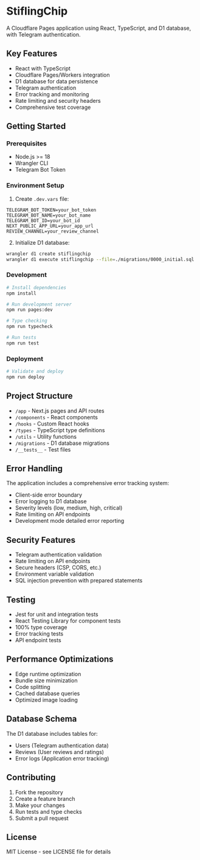 # StiflingChip

A Cloudflare Pages application using React, TypeScript, and D1 database, with Telegram authentication.

## Key Features

- React with TypeScript
- Cloudflare Pages/Workers integration
- D1 database for data persistence
- Telegram authentication
- Error tracking and monitoring
- Rate limiting and security headers
- Comprehensive test coverage

## Getting Started

### Prerequisites

- Node.js >= 18
- Wrangler CLI
- Telegram Bot Token

### Environment Setup

1. Create `.dev.vars` file:

```env
TELEGRAM_BOT_TOKEN=your_bot_token
TELEGRAM_BOT_NAME=your_bot_name
TELEGRAM_BOT_ID=your_bot_id
NEXT_PUBLIC_APP_URL=your_app_url
REVIEW_CHANNEL=your_review_channel
```

2. Initialize D1 database:

```bash
wrangler d1 create stiflingchip
wrangler d1 execute stiflingchip --file=./migrations/0000_initial.sql
```

### Development

```bash
# Install dependencies
npm install

# Run development server
npm run pages:dev

# Type checking
npm run typecheck

# Run tests
npm run test
```

### Deployment

```bash
# Validate and deploy
npm run deploy
```

## Project Structure

- `/app` - Next.js pages and API routes
- `/components` - React components
- `/hooks` - Custom React hooks
- `/types` - TypeScript type definitions
- `/utils` - Utility functions
- `/migrations` - D1 database migrations
- `/__tests__` - Test files

## Error Handling

The application includes a comprehensive error tracking system:

- Client-side error boundary
- Error logging to D1 database
- Severity levels (low, medium, high, critical)
- Rate limiting on API endpoints
- Development mode detailed error reporting

## Security Features

- Telegram authentication validation
- Rate limiting on API endpoints
- Secure headers (CSP, CORS, etc.)
- Environment variable validation
- SQL injection prevention with prepared statements

## Testing

- Jest for unit and integration tests
- React Testing Library for component tests
- 100% type coverage
- Error tracking tests
- API endpoint tests

## Performance Optimizations

- Edge runtime optimization
- Bundle size minimization
- Code splitting
- Cached database queries
- Optimized image loading

## Database Schema

The D1 database includes tables for:

- Users (Telegram authentication data)
- Reviews (User reviews and ratings)
- Error logs (Application error tracking)

## Contributing

1. Fork the repository
2. Create a feature branch
3. Make your changes
4. Run tests and type checks
5. Submit a pull request

## License

MIT License - see LICENSE file for details
